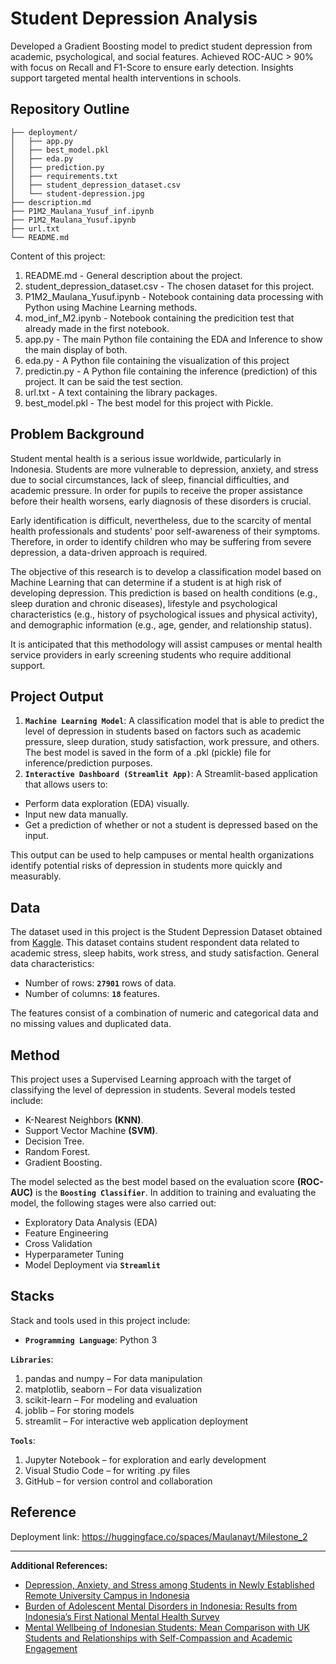 # Student Depression Analysis
Developed a Gradient Boosting model to predict student depression from academic, psychological, and social features. Achieved ROC-AUC > 90% with focus on Recall and F1-Score to ensure early detection. Insights support targeted mental health interventions in schools.

## Repository Outline
```
├── deployment/
│   ├── app.py
│   ├── best_model.pkl
│   ├── eda.py
│   ├── prediction.py
│   ├── requirements.txt
│   ├── student_depression_dataset.csv
│   └── student-depression.jpg
├── description.md
├── P1M2_Maulana_Yusuf_inf.ipynb
├── P1M2_Maulana_Yusuf.ipynb
├── url.txt
└── README.md
```

Content of this project:
1. README.md - General description about the project.
2. student_depression_dataset.csv - The chosen dataset for this project.
3. P1M2_Maulana_Yusuf.ipynb - Notebook containing data processing with Python using Machine Learning methods.
4. mod_inf_M2.ipynb - Notebook containing the predicition test that already made in the first notebook.
5. app.py - The main Python file containing the EDA and Inference to show the main display of both.
6. eda.py - A Python file containing the visualization of this project
7. predictin.py - A Python file containing the inference (prediction) of this project. It can be said the test section.
8. url.txt - A text containing the library packages.
9. best_model.pkl - The best model for this project with Pickle.

## Problem Background
Student mental health is a serious issue worldwide, particularly in Indonesia. Students are more vulnerable to depression, anxiety, and stress due to social circumstances, lack of sleep, financial difficulties, and academic pressure. In order for pupils to receive the proper assistance before their health worsens, early diagnosis of these disorders is crucial.

Early identification is difficult, nevertheless, due to the scarcity of mental health professionals and students' poor self-awareness of their symptoms. Therefore, in order to identify children who may be suffering from severe depression, a data-driven approach is required.

The objective of this research is to develop a classification model based on Machine Learning that can determine if a student is at high risk of developing depression. This prediction is based on health conditions (e.g., sleep duration and chronic diseases), lifestyle and psychological characteristics (e.g., history of psychological issues and physical activity), and demographic information (e.g., age, gender, and relationship status).

It is anticipated that this methodology will assist campuses or mental health service providers in early screening students who require additional support.

## Project Output
1. **`Machine Learning Model`**: A classification model that is able to predict the level of depression in students based on factors such as academic pressure, sleep duration, study satisfaction, work pressure, and others. The best model is saved in the form of a .pkl (pickle) file for inference/prediction purposes.
2. **`Interactive Dashboard (Streamlit App)`**: A Streamlit-based application that allows users to:
- Perform data exploration (EDA) visually.
- Input new data manually.
- Get a prediction of whether or not a student is depressed based on the input.<p>

This output can be used to help campuses or mental health organizations identify potential risks of depression in students more quickly and measurably.

## Data
The dataset used in this project is the Student Depression Dataset obtained from [Kaggle](https://www.kaggle.com/datasets/adilshamim8/student-depression-dataset/data). This dataset contains student respondent data related to academic stress, sleep habits, work stress, and study satisfaction.
General data characteristics:
- Number of rows: **`27901`** rows of data.
- Number of columns: **`18`** features.<p>

The features consist of a combination of numeric and categorical data and no missing values ​​and duplicated data.

## Method
This project uses a Supervised Learning approach with the target of classifying the level of depression in students. Several models tested include:
- K-Nearest Neighbors **(KNN)**.
- Support Vector Machine **(SVM)**.
- Decision Tree.
- Random Forest.
- Gradient Boosting.<p>

The model selected as the best model based on the evaluation score **(ROC-AUC)** is the **`Boosting Classifier`**.
In addition to training and evaluating the model, the following stages were also carried out:
- Exploratory Data Analysis (EDA)
- Feature Engineering
- Cross Validation
- Hyperparameter Tuning
- Model Deployment via **`Streamlit`**

## Stacks
Stack and tools used in this project include:
- **`Programming Language`**: Python 3

**`Libraries`**:
1. pandas and numpy – For data manipulation
2. matplotlib, seaborn – For data visualization
3. scikit-learn – For modeling and evaluation
4. joblib – For storing models
5. streamlit – For interactive web application deployment

**`Tools`**:
1. Jupyter Notebook – for exploration and early development
2. Visual Studio Code – for writing .py files
3. GitHub – for version control and collaboration

## Reference
Deployment link: https://huggingface.co/spaces/Maulanayt/Milestone_2

---

**Additional References:**
- [Depression, Anxiety, and Stress among Students in Newly Established Remote University Campus in Indonesia](https://www.researchgate.net/publication/341566348_Depression_Anxiety_and_Stress_among_Students_in_Newly_Established_Remote_University_Campus_in_Indonesia)
- [Burden of Adolescent Mental Disorders in Indonesia: Results from Indonesia’s First National Mental Health Survey](https://ugm.ac.id/en/news/23169-burden-of-adolescent-mental-disorders-in-indonesia-results-from-indonesia-s-first-national-mental-health-survey/?utm_source=chatgpt.com)
- [Mental Wellbeing of Indonesian Students: Mean Comparison with UK Students and Relationships with Self-Compassion and Academic Engagement](https://pmc.ncbi.nlm.nih.gov/articles/PMC9407787/?utm_source=chatgpt.com)
